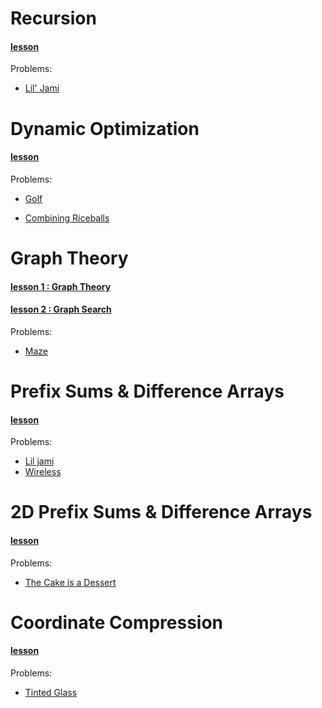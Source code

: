 # Recursion
#### __[lesson](Algorithms/Recursion.md)__
Problems:
+ [Lil' Jami](http://wcipeg.com/problem/liljami)

# Dynamic Optimization
#### __[lesson](Algorithms/DynamicOptimization.md)__
Problems:
+ [Golf](http://wcipeg.com/problem/ccc00s4)

+ [Combining Riceballs](http://wcipeg.com/problem/ccc16s4)

# Graph Theory
#### __[lesson 1 : Graph Theory](Algorithms/GraphTheory.md)__
#### __[lesson 2 : Graph Search](Algorithms/GraphSearch.md)__
Problems:
+ [Maze](http://wcipeg.com/problem/ccc08s3)

# Prefix Sums & Difference Arrays
#### __[lesson](Algorithms/PrefixSums&DiffrenceArrays.md)__
Problems:
+ [Lil jami](http://wcipeg.com/problem/liljami)
+ [Wireless](http://wcipeg.com/problem/ccc09s5)

# 2D Prefix Sums & Difference Arrays
#### __[lesson](Algorithms/2dPrefixSums&DiffrenceArrays.md)__
Problems:
+ [The Cake is a Dessert](http://wcipeg.com/problem/cake)

# Coordinate Compression
#### __[lesson](Algorithms/CoordinateCompression)__
Problems:
+ [Tinted Glass](http://wcipeg.com/problem/ccc14s4)